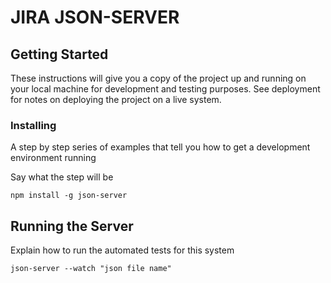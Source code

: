 # JIRA JSON-SERVER

## Getting Started

These instructions will give you a copy of the project up and running on
your local machine for development and testing purposes. See deployment
for notes on deploying the project on a live system.

### Installing

A step by step series of examples that tell you how to get a development
environment running

Say what the step will be

    npm install -g json-server



## Running the Server

Explain how to run the automated tests for this system

    json-server --watch "json file name"